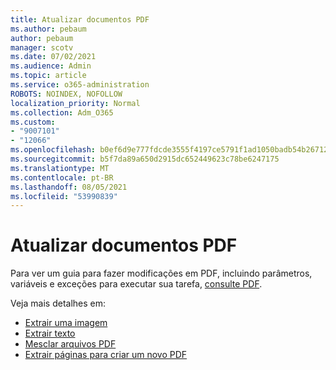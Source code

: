 ```yaml
---
title: Atualizar documentos PDF
ms.author: pebaum
author: pebaum
manager: scotv
ms.date: 07/02/2021
ms.audience: Admin
ms.topic: article
ms.service: o365-administration
ROBOTS: NOINDEX, NOFOLLOW
localization_priority: Normal
ms.collection: Adm_O365
ms.custom:
- "9007101"
- "12066"
ms.openlocfilehash: b0ef6d9e777fdcde3555f4197ce5791f1ad1050badb54b267129d2b1febe0e7c
ms.sourcegitcommit: b5f7da89a650d2915dc652449623c78be6247175
ms.translationtype: MT
ms.contentlocale: pt-BR
ms.lasthandoff: 08/05/2021
ms.locfileid: "53990839"
---
```

# <a name="update-pdf-documents"></a>Atualizar documentos PDF

Para ver um guia para fazer modificações em PDF, incluindo parâmetros, variáveis e exceções para executar sua tarefa, [consulte PDF](/power-automate/desktop-flows/actions-reference/pdf).

Veja mais detalhes em:

- [Extrair uma imagem](/power-automate/desktop-flows/actions-reference/pdf#pdf-actions)
- [Extrair texto](/power-automate/desktop-flows/actions-reference/pdf#extracttextfrompdfaction)
- [Mesclar arquivos PDF](/power-automate/desktop-flows/actions-reference/pdf#mergefiles)
- [Extrair páginas para criar um novo PDF](/power-automate/desktop-flows/actions-reference/pdf#extractpages)
